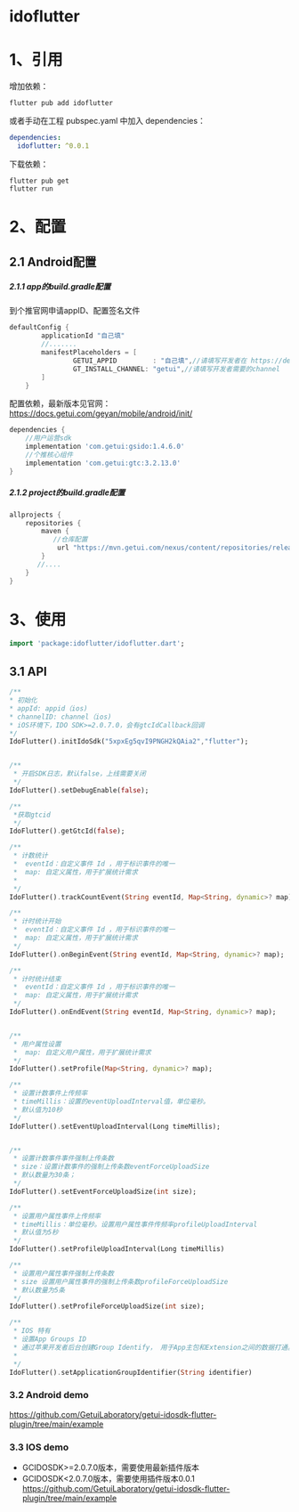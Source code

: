 # idoflutter

# 1、引用

增加依赖：

```shell
flutter pub add idoflutter
```

或者手动在工程 pubspec.yaml 中加入 dependencies：

```yaml
dependencies:
  idoflutter: ^0.0.1
```
下载依赖：

```shell
flutter pub get
flutter run
```

# 2、配置

## 2.1 Android配置

##### 2.1.1 app的build.gradle配置

到个推官网申请appID、配置签名文件

```groovy
defaultConfig {
        applicationId "自己填"
        //.......
        manifestPlaceholders = [
                GETUI_APPID         : "自己填",//请填写开发者在 https://dev.getui.com/ 申请的GETUI_APPID
                GT_INSTALL_CHANNEL: "getui",//请填写开发者需要的channel
        ]
    }
```

配置依赖，最新版本见官网： https://docs.getui.com/geyan/mobile/android/init/

```groovy
dependencies {
    //用户运营sdk
    implementation 'com.getui:gsido:1.4.6.0'
    //个推核心组件
    implementation 'com.getui:gtc:3.2.13.0'
}
```

##### 2.1.2 project的build.gradle配置

```groovy
allprojects {
    repositories {
        maven {
           //仓库配置
            url "https://mvn.getui.com/nexus/content/repositories/releases/"
        }
       //....
    }
}
```


#  3、使用

```dart
import 'package:idoflutter/idoflutter.dart';
```

## 3.1 API

```dart
/**
* 初始化
* appId: appid（ios)
* channelID: channel（ios)
* iOS环境下，IDO SDK>=2.0.7.0，会有gtcIdCallback回调
*/
IdoFlutter().initIdoSdk("5xpxEg5qvI9PNGH2kQAia2","flutter");


/**
 * 开启SDK日志，默认false，上线需要关闭
 */
IdoFlutter().setDebugEnable(false);

/**
 *获取gtcid
 */
IdoFlutter().getGtcId(false);

/**
 * 计数统计
 *  eventId：自定义事件 Id ，用于标识事件的唯一
 *  map: 自定义属性，用于扩展统计需求
 * 
 */
IdoFlutter().trackCountEvent(String eventId, Map<String, dynamic>? map);

/**
 * 计时统计开始
 *  eventId：自定义事件 Id ，用于标识事件的唯一
 *  map: 自定义属性，用于扩展统计需求
 */
IdoFlutter().onBeginEvent(String eventId, Map<String, dynamic>? map);

/**
 * 计时统计结束
 *  eventId：自定义事件 Id ，用于标识事件的唯一
 *  map: 自定义属性，用于扩展统计需求
 */
IdoFlutter().onEndEvent(String eventId, Map<String, dynamic>? map);


/**
 * 用户属性设置
 *  map: 自定义用户属性，用于扩展统计需求
 */
IdoFlutter().setProfile(Map<String, dynamic>? map);

/**
 * 设置计数事件上传频率
 * timeMillis：设置的eventUploadInterval值，单位毫秒。
 * 默认值为10秒
 */
IdoFlutter().setEventUploadInterval(Long timeMillis);


/**
 * 设置计数事件事件强制上传条数
 * size：设置计数事件的强制上传条数eventForceUploadSize
 * 默认数量为30条；
 */
IdoFlutter().setEventForceUploadSize(int size);

/**
 * 设置用户属性事件上传频率
 * timeMillis：单位毫秒。设置用户属性事件传频率profileUploadInterval
 * 默认值为5秒
 */
IdoFlutter().setProfileUploadInterval(Long timeMillis)

/**
 * 设置用户属性事件强制上传条数
 * size 设置用户属性事件的强制上传条数profileForceUploadSize
 * 默认数量为5条
 */
IdoFlutter().setProfileForceUploadSize(int size);

/**
 * IOS 特有
 * 设置App Groups ID
 * 通过苹果开发者后台创建Group Identify， 用于App主包和Extension之间的数据打通。
 * 
 */
IdoFlutter().setApplicationGroupIdentifier(String identifier) 

```


### 3.2 Android demo

https://github.com/GetuiLaboratory/getui-idosdk-flutter-plugin/tree/main/example


### 3.3 IOS demo

- GCIDOSDK>=2.0.7.0版本，需要使用最新插件版本
- GCIDOSDK<2.0.7.0版本，需要使用插件版本0.0.1
https://github.com/GetuiLaboratory/getui-idosdk-flutter-plugin/tree/main/example
